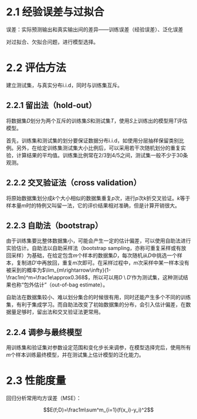 # 2.1 经验误差与过拟合

误差：实际预测输出和真实输出间的差异——训练误差（经验误差）、泛化误差

对过拟合、欠拟合问题，进行模型选择。

# 2.2 评估方法

建立测试集，与真实分布i.i.d，同时与训练集互斥。

## 2.2.1 留出法（hold-out）

将数据集$D$划分为两个互斥的训练集$S$和测试集$T$，使用$S$上训练出的模型用$T$评估模型。

首先，训练集和测试集的划分要保证数据分布i.i.d，如使用分层抽样保留类别比例。另外，在给定训练集测试集大小比例后，可以采用若干次随机划分的重复实验，计算结果的平均值。训练集比例常在2/3到4/5之间，测试集一般不少于30条观测。

## 2.2.2 交叉验证法（cross validation）

将原始数据集划分成$k$个大小相似的数据集重复$p$次，进行$p$次$k$折交叉验证。$k$等于样本量$m$时的特例又叫留一法，它的评价结果相对准确，但是计算开销很大。

## 2.2.3 自助法（bootstrap）

由于训练集要比整体数据集小，可能会产生一定的估计偏差，可以使用自助法进行实验估计。自助法以自助采样法（bootstrap sampling，亦称可重复采样或有放回采样）为基础，在给定包含$m$个样本的数据集$D$，每次随机从$D$中挑选一个样本，复制进$D'$中再放回，重复$m$次即可。在采样过程中，$m$次采样中某一样本没有被采到的概率为$\lim_{m\rightarrow\infty}(1-\frac1m)^m=\frac1e\approx0.368$，所以可以用$D\setminus D'$作为测试集，这种测试结果也称“包外估计”（out-of-bag estimate）。

自助法在数据集较小、难以划分集合的时候很有用，同时还能产生多个不同的训练集，有利于集成学习。而自助法改变了初始数据集的分布，会引入估计偏差，在数据量足够时，留出法和交叉验证法更常用。

## 2.2.4 调参与最终模型

用训练集和验证集对参数设定范围和变化步长来调参，在模型选择完后，使用所有$m$个样本训练最终模型，并在测试集上估计模型的泛化能力。

# 2.3 性能度量

回归分析常用均方误差（MSE）：

$$E(f;D)=\frac1m\sum^m_{i=1}(f(x_i)-y_i)^2$$

